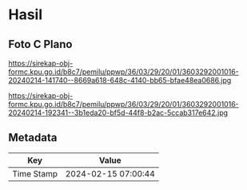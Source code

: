 # Hasil

## Foto C Plano

https://sirekap-obj-formc.kpu.go.id/b8c7/pemilu/ppwp/36/03/29/20/01/3603292001016-20240214-141740--8669a618-648c-4140-bb65-bfae48ea0686.jpg

https://sirekap-obj-formc.kpu.go.id/b8c7/pemilu/ppwp/36/03/29/20/01/3603292001016-20240214-192341--3b1eda20-bf5d-44f8-b2ac-5ccab317e642.jpg


## Metadata

| Key        | Value               |
| ---------- | ------------------- |
| Time Stamp | 2024-02-15 07:00:44 |



